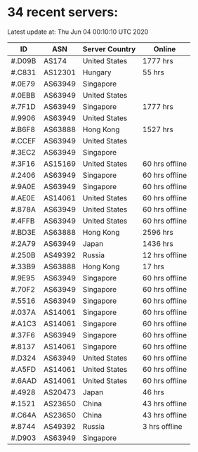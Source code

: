 # 34 recent servers:

Latest update at: Thu Jun 04 00:10:10 UTC 2020

| ID | ASN | Server Country | Online |
| -- | --- | -------------- | ------ |
| #.D09B | AS174 | United States | 1777 hrs |
| #.C831 | AS12301 | Hungary | 55 hrs |
| #.0E79 | AS63949 | Singapore | |
| #.0EBB | AS63949 | United States | |
| #.7F1D | AS63949 | Singapore | 1777 hrs |
| #.9906 | AS63949 | United States | |
| #.B6F8 | AS63888 | Hong Kong | 1527 hrs |
| #.CCEF | AS63949 | United States | |
| #.3EC2 | AS63949 | Singapore | |
| #.3F16 | AS15169 | United States | 60 hrs offline |
| #.2406 | AS63949 | Singapore | 60 hrs offline |
| #.9A0E | AS63949 | Singapore | 60 hrs offline |
| #.AE0E | AS14061 | United States | 60 hrs offline |
| #.878A | AS63949 | United States | 60 hrs offline |
| #.4FFB | AS63949 | United States | 60 hrs offline |
| #.BD3E | AS63888 | Hong Kong | 2596 hrs |
| #.2A79 | AS63949 | Japan | 1436 hrs |
| #.250B | AS49392 | Russia | 12 hrs offline |
| #.33B9 | AS63888 | Hong Kong | 17 hrs |
| #.9E95 | AS63949 | Singapore | 60 hrs offline |
| #.70F2 | AS63949 | Singapore | 60 hrs offline |
| #.5516 | AS63949 | Singapore | 60 hrs offline |
| #.037A | AS14061 | Singapore | 60 hrs offline |
| #.A1C3 | AS14061 | Singapore | 60 hrs offline |
| #.37F6 | AS63949 | Singapore | 60 hrs offline |
| #.8137 | AS14061 | Singapore | 60 hrs offline |
| #.D324 | AS63949 | United States | 60 hrs offline |
| #.A5FD | AS14061 | United States | 60 hrs offline |
| #.6AAD | AS14061 | United States | 60 hrs offline |
| #.4928 | AS20473 | Japan | 46 hrs |
| #.1521 | AS23650 | China | 43 hrs offline |
| #.C64A | AS23650 | China | 43 hrs offline |
| #.8744 | AS49392 | Russia | 3 hrs offline |
| #.D903 | AS63949 | Singapore | |

